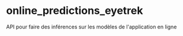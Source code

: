 # online_predictions_eyetrek
API pour faire des inférences sur les modèles de l'application en ligne
